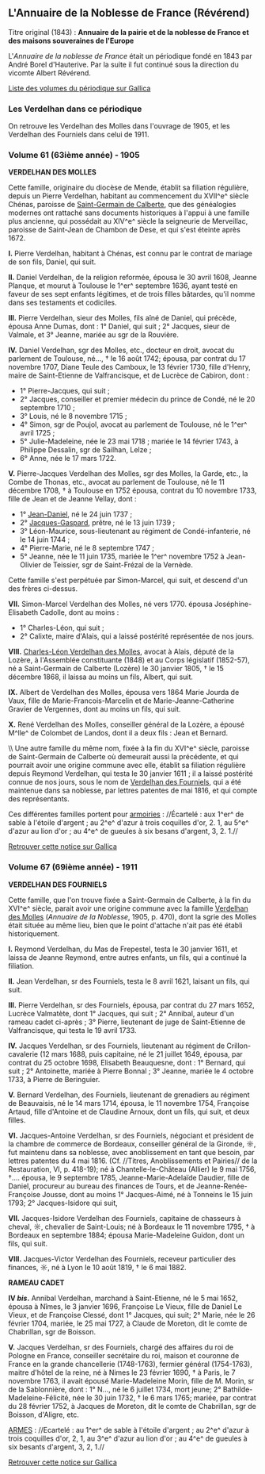 ## L'Annuaire de la Noblesse de France (Révérend)

Titre original (1843) : **Annuaire de la pairie et de la noblesse de France et des maisons souveraines de l'Europe**

L'*Annuaire de la noblesse de France* était un périodique fondé en
1843 par André Borel d'Hauterive. Par la suite il fut continué sous la direction du vicomte Albert Révérend.

[Liste des volumes du périodique sur Gallica](http://gallica.bnf.fr/ark:/12148/cb326964979/date.r=verdelhan.langfr)

### Les Verdelhan dans ce périodique

On retrouve les Verdelhan des Molles dans l'ouvrage de 1905, et les Verdelhan des Fourniels dans celui de 1911.

### Volume 61 (63ième année) - 1905

 **VERDELHAN DES MOLLES**

Cette famille, originaire du diocèse de Mende, établit sa filiation régulière, depuis un Pierre Verdelhan, habitant au commencement du XVII^e^ siècle Chénas, paroisse de [Saint-Germain de Calberte](Liste_des_propriétés_notables), que des généalogies modernes ont rattaché sans documents historiques à l'appui à une famille plus ancienne, qui possédait au XIV^e^ siècle la seigneurie de Merveillac, paroisse de Saint-Jean de Chambon de Dese, et qui s'est
éteinte après 1672.

 **I.** Pierre Verdelhan, habitant à Chénas, est connu par le
        contrat de mariage de son fils, Daniel, qui suit.

<!-- -->

 **II.** Daniel Verdelhan, de la religion reformée, épousa le 30
        avril 1608, Jeanne Planque, et mourut à Toulouse le 1^er^
        septembre 1636, ayant testé en faveur de ses sept enfants
        légitimes, et de trois filles bâtardes, qu'il nomme dans ses
        testaments et codiciles.

<!-- -->

 **III.** Pierre Verdelhan, sieur des Molles, fils aîné de
        Daniel, qui précède, épousa Anne Dumas, dont : 1° Daniel, qui
        suit ; 2° Jacques, sieur de Valmale, et 3° Jeanne, mariée au sgr
        de la Rouvière.

<!-- -->

 **IV.** Daniel Verdelhan, sgr des Molles, etc., docteur en
        droit, avocat du parlement de Toulouse, né..., † le 16 août
        1742; épousa, par contrat du 17 novembre 1707, Diane Teule des
        Camboux, le 13 février 1730, fille d'Henry, maire de
        Saint-Etienne de Valfrancisque, et de Lucrèce de Cabiron, dont :

 * 1° Pierre-Jacques, qui suit ;
 * 2° Jacques, conseiller et premier médecin du prince de Condé, né le 20 septembre 1710 ;
 * 3° Louis, né le 8 novembre 1715 ;
 * 4° Simon, sgr de Poujol, avocat au parlement de Toulouse, né le 1^er^ avril 1725 ;
 * 5° Julie-Madeleine, née le 23 mai 1718 ; mariée le 14 février 1743, à Philippe Dessalin, sgr de Sailhan, Lelze ;
 * 6° Anne, née le 17 mars 1722.

 **V.** Pierre-Jacques Verdelhan des Molles, sgr des Molles, la
        Garde, etc., la Combe de Thonas, etc., avocat au parlement de
        Toulouse, né le 11 décembre 1708, † à Toulouse en 1752 épousa,
        contrat du 10 novembre 1733, fille de Jean et de Jeanne Vellay,
        dont :

 * 1° [Jean-Daniel](Jean-Daniel_Verdelhan_des_Molles_(1737-1822)), né le 24 juin 1737 ;
 * 2° [Jacques-Gaspard](Jacques-Gaspard_Verdelhan_des_Molles_(1739-1794)), prêtre, né le 13 juin 1739 ;
 * 3° Léon-Maurice, sous-lieutenant au régiment de Condé-infanterie, né le 14 juin 1744 ;
 * 4° Pierre-Marie, né le 8 septembre 1747 ;
 * 5° Jeanne, née le 11 juin 1735, mariée le 1^er^ novembre 1752 à Jean-Olivier de Teissier, sgr de Saint-Frézal de la Vernède.

Cette famille s'est perpétuée par Simon-Marcel, qui suit, et descend d'un des frères ci-dessus.

 **VII.** Simon-Marcel Verdelhan des Molles, né vers 1770. épousa
        Joséphine-Elisabeth Cadolle, dont au moins :

 * 1° Charles-Léon, qui suit ;
 * 2° Calixte, maire d'Alais, qui a laissé postérité représentée de nos jours.

 **VIII.** [Charles-Léon Verdelhan des
        Molles](Charles-Léon_Verdelhan_des_Molles_(1805-1868)),
        avocat à Alais, député de la Lozère, à l'Assemblée
        constituante (1848) et au Corps législatif (1852-57), né a
        Saint-Germain de Calberte (Lozère) le 30 janvier 1805, † le 15
        décembre 1868, il laissa au moins un fils, Albert, qui suit.

<!-- -->

 **IX.** Albert de Verdelhan des Molles, épousa vers 1864 Marie
        Jourda de Vaux, fille de Marie-Francois-Marcelin et de
        Marie-Jeanne-Catherine Gravier de Vergennes, dont au moins un
        fils, qui suit.

<!-- -->

 **X.** René Verdelhan des Molles, conseiller général de la
        Lozère, a épousé M^lle^ de Colombet de Landos, dont il a deux
        fils : Jean et Bernard.

\\\\ Une autre famille du même nom, fixée à la fin du XVI^e^ siècle,
paroisse de Saint-Germain de Calberte où demeurait aussi la précédente,
et qui pourrait avoir une origine commune avec elle, établit sa filiation régulière depuis Reymond Verdelhan, qui testa le 30 janvier
1611 ; il a laissé postérité connue de nos jours, sous le nom de
[Verdelhan des Fourniels](Annuaire_de_la_Noblesse_de_France_(Révérend)#Volume_67_(69ième_année)_-_1911),
qui a été maintenue dans sa noblesse, par lettres patentes de mai 1816,
et qui compte des représentants.

Ces différentes familles portent pour
[armoiries](Armoiries_des_Verdelhan) : //Écartelé : aux 1^er^
de sable à l'étoile d'argent ; au 2^e^ d'azur à trois coquilles d'or, 2. 1, au 5^e^ d'azur au lion d'or ; au 4^e^ de gueules à six besans d'argent, 3, 2. 1.//

[Retrouver cette notice sur Gallica](http://gallica.bnf.fr/ark:/12148/bpt6k366329.image.r=verdelhan.f277.langFR)

### Volume 67 (69ième année) - 1911

 **VERDELHAN DES FOURNIELS**

Cette famille, que l'on trouve fixée a Saint-Germain de Calberte, à la fin du XVI^e^ siècle, parait avoir une origine commune avec la famille
[Verdelhan des Molles](Annuaire_de_la_Noblesse_de_France_(Révérend)#Volume_61_(63ième_année)_-_1905)
(*Annuaire de la Noblesse*, 1905, p. 470), dont la sgrie des Molles
était située au même lieu, bien que le point d'attache n'ait pas été
établi historiquement.

 **I.** Reymond Verdelhan, du Mas de Frepestel, testa le 30
        janvier 1611, et laissa de Jeanne Reymond, entre autres enfants,
        un fils, qui a continué la filiation.

<!-- -->

 **II.** Jean Verdelhan, sr des Fourniels, testa le 8 avril 1621,
        laisant un fils, qui suit.

<!-- -->

 **III.** Pierre Verdelhan, sr des Fourniels, épousa, par contrat
        du 27 mars 1652, Lucrèce Valmatète, dont 1° Jacques, qui suit ;
        2° Annibal, auteur d'un rameau cadet ci-après ; 3° Pierre,
        lieutenant de juge de Saint-Etienne de Valfrancisque, qui testa
        le 19 avril 1733.

<!-- -->

 **IV.** Jacques Verdelhan, sr des Fourniels, lieutenant au
        régiment de Crillon-cavalerie (12 mars 1688, puis capitaine, né
        le 21 juillet 1649, épousa, par contrat du 25 octobre 1698,
        Elisabeth Beauquesne, dont : 1° Bernard, qui suit ; 2°
        Antoinette, mariée à Pierre Bonnal ; 3° Jeanne, mariée le 4
        octobre 1733, à Pierre de Beringuier.

<!-- -->

 **V.** Bernard Verdelhan, des Fourniels, lieutenant de
        grenadiers au régiment de Beauvaisis, né le 14 mars 1714,
        épousa, le 11 novembre 1754, Françoise Artaud, fille d'Antoine
        et de Claudine Arnoux, dont un fils, qui suit, et deux filles.

<!-- -->

 **VI.** Jacques-Antoine Verdelhan, sr des Fourniels, négociant
        et président de la chambre de commerce de Bordeaux, conseiller
        général de la Gironde, ☼, fut maintenu dans sa noblesse, avec
        anoblissement en tant que besoin, par lettres patentes du 4
        mai 1816. (Cf. //Titres, Anoblissements et Pairies// de la
        Restauration, VI, p. 418-19); né à Chantelle-le-Château (Allier)
        le 9 mai 1756, †.... épousa, le 9 septembre 1785,
        Jeanne-Marie-Adelaïde Daudier, fille de Daniel, procureur au
        bureau des finances de Tours, et de Jeanne-Renée-Françoise
        Jousse, dont au moins 1° Jacques-Aimé, né à Tonneins le 15 juin
        1793; 2° Jacques-Isidore qui suit,

<!-- -->

 **VII.** Jacques-Isidore Verdelhan des Fourniels, capitaine de
        chasseurs à cheval, ☼, chevalier de Saint-Louis; né à Bordeaux
        le 11 novembre 1795, † à Bordeaux en septembre 1884; épousa
        Marie-Madeleine Guidon, dont un fils, qui suit.

<!-- -->

 **VIII.** Jacques-Victor Verdelhan des Fourniels, receveur
        particulier des finances, ☼, né à Lyon le 10 août 1819, † le 6
        mai 1882.

<!-- -->

 **RAMEAU CADET**

<!-- -->

 **IV *bis*.** Annibal Verdelhan, marchand à Saint-Etienne, né
        le 5 mai 1652, épousa à Nîmes, le 3 janvier 1696, Françoise Le
        Vieux, fille de Daniel Le Vieux, et de Françoise Clessé, dont 1°
        Jacques, qui suit; 2° Marie, née le 26 février 1704, mariée, le
        25 mai 1727, à Claude de Moreton, dit le comte de Chabrillan,
        sgr de Boisson.

<!-- -->

 **V.** Jacques Verdelhan, sr des Fourniels, chargé des affaires
        du roi de Pologne en France, conseiller secrétaire du roi,
        maison et couronne de France en la grande chancellerie
        (1748-1763), fermier général (1754-1763), maitre d'hôtel de la
        reine, né à Nimes le 23 février 1690, † à Paris, le 7 novembre
        1763, il avait épousé Marie-Madeleine Morin, fille de M. Morin,
        sr de la Sablonnière, dont : 1° N..., né le 6 juillet 1734,
        mort jeune; 2° Bathilde-Madeleine-Félicité, née le 30 juin 1732,
        † le 6 mars 1765; mariée, par contrat du 28 février 1752, à
        Jacques de Moreton, dit le comte de Chabrillan, sgr de Boisson,
        d'Aligre, etc.

[ARMES](Armoiries_des_Verdelhan) : //Ecartelé : au 1^er^ de sable à l'étoile d'argent ; au 2^e^ d'azur à trois coquilles d'or,
2, 1, au 3^e^ d'azur au lion d'or ; au 4^e^ de gueules à six besants d'argent, 3, 2, 1.//

[Retrouver cette notice sur Gallica](http://gallica.bnf.fr/ark:/12148/bpt6k36638c.image.r=verdelhan.f242.langFR)
